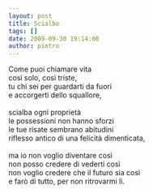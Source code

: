 ```yaml
---
layout: post
title: Scialbo
tags: []
date: 2009-09-30 19:14:00
author: pietro
---
```

Come puoi chiamare vita<br/>così solo, così triste,<br/>tu chi sei per guardarti da fuori<br/>e accorgerti dello squallore,<br/><br/>scialba ogni proprietà<br/>le possessioni non hanno sforzi<br/>le tue risate sembrano abitudini<br/>riflesso antico di una felicità dimenticata,<br/><br/>ma io non voglio diventare così<br/>non posso credere di vederti così<br/>non voglio credere che il futuro sia così<br/>e farò di tutto, per non ritrovarmi lì.
